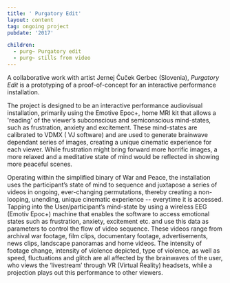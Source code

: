 ```yaml
---
title: ' Purgatory Edit'
layout: content
tag: ongoing project
pubdate: '2017'

children:
  - purg~ Purgatory edit
  - purg~ stills from video
---
```

A collaborative work with artist Jernej Čuček Gerbec (Slovenia), _Purgatory
Edit_ is a prototyping of a proof-of-concept for an interactive performance
installation.

The project is designed to be an interactive performance audiovisual
installation, primarily using the Emotive Epoc+, home MRI kit that allows a
'reading' of the viewer’s subconscious and semiconscious mind-states, such as
frustration, anxiety and excitement. These mind-states are calibrated to VDMX
( VJ software) and are used to generate brainwave dependant series of images,
creating a unique cinematic experience for each viewer. While frustration
might bring forward more horrific images, a more relaxed and a meditative
state of mind would be reflected in showing more peaceful scenes.

Operating within the simplified binary of War and Peace, the installation uses the participant’s state of mind to sequence and juxtapose a series of videos in ongoing, ever-changing permutations, thereby creating a non-looping, unending, unique cinematic experience -- everytime it is accessed. Tapping into the User/participant’s mind-state by using a wireless EEG (Emotiv Epoc+) machine that enables the software to access emotional states such as frustration, anxiety, excitement etc. and use this data as parameters to control the flow of video sequence. These videos range from archival war footage, film clips, documentary footage, advertisements, news clips, landscape panoramas and home videos. The intensity of footage change, intensity of violence depicted, type of violence, as well as speed, fluctuations and glitch are all affected by the brainwaves of the user, who views the ‘livestream’ through VR (Virtual Reality) headsets, while a projection plays out this performance to other viewers.
